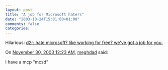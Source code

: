 ```yaml
---
layout: post
title: "A job for Microsoft haters"
date: "2003-10-24T15:01:00+01:00"
comments: false
categories: 
---
```


<p>Hilarious: <a href="http://www.dynamicobjects.com/d2r/archives/002389.html" title="d2r: hate microsoft? like working for free? we've got a job for you.">d2r: hate microsoft? like working for free? we've got a job for you.</a></p>
<section class="comments">

<div class="comment" id="comment-87">
On <a href="#comment-87" title="Permalink to this comment">November 30, 2003 12:23 AM</a>, <a href="http://www.meghdad.net" title="http://www.meghdad.net" rel="nofollow">meghdad</a>
said:
<p>I have a mcp &#8220;mcsd&#8221;</p>


</section>

